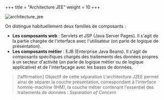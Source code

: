 +++
title = "Architecture JEE"
weight = 10
+++

![architecture_jee](architecture_jee.png)

On distingue habituellement deux familles de composants :
- **Les composants web** : Servlets et JSP (Java Server Pages). Il s'agit de la partie chargée de l'interface avec l'utilisateur (on parle de logique de présentation).
- **Les composants métier** : EJB (Enterprise Java Beans). Il s'agit de composants spécifiques chargés des traitements des données propres à un secteur d'activité (on parle de logique métier ou de logique applicative) et de l'interfaçage avec les bases de données. 

> [!affirmation] Objectif de cette séparation
> L'architecture J2EE permet ainsi de séparer la couche présentation, correspondant à l'interface homme-machine (IHM), la couche métier contenant l'essentiel des traitements de données : *Separation of Concern*